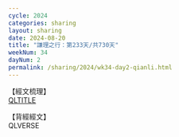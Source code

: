 ```yaml
---
cycle: 2024
categories: sharing
layout: sharing
date: 2024-08-20
title: "謙理之行：第233天/共730天"
weekNum: 34
dayNum: 2
permalink: /sharing/2024/wk34-day2-qianli.html
---
```

【經文梳理】  
[QLTITLE](QLLINK)

【背經經文】  
QLVERSE
